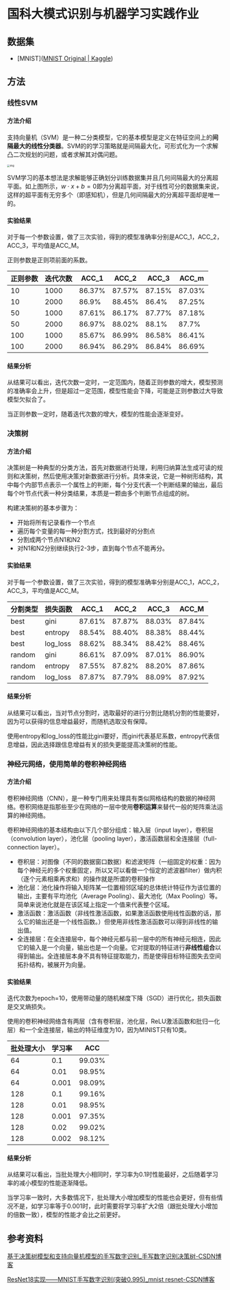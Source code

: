 # 国科大模式识别与机器学习实践作业
## 数据集
- [MNIST]([MNIST Original | Kaggle](https://www.kaggle.com/datasets/avnishnish/mnist-original?resource=download))

## 方法
### 线性SVM
#### 方法介绍

支持向量机（SVM）是一种二分类模型，它的基本模型是定义在特征空间上的**间隔最大的线性分类器**。SVM的的学习策略就是间隔最大化，可形式化为一个求解凸二次规划的问题，或者求解其对偶问题。

<img src="https://pic1.zhimg.com/v2-197913c461c1953c30b804b4a7eddfcc_b.webp?consumer=ZHI_MENG" alt="img" style="zoom:40%;" />

SVM学习的基本想法是求解能够正确划分训练数据集并且几何间隔最大的分离超平面。如上图所示，$w \cdot x+b=0$即为分离超平面，对于线性可分的数据集来说，这样的超平面有无穷多个（即感知机），但是几何间隔最大的分离超平面却是唯一的。

#### 实验结果

对于每一个参数设置，做了三次实验，得到的模型准确率分别是ACC_1，ACC_2，ACC_3，平均值是ACC_M。

正则参数是正则项前面的系数。

| 正则参数 | 迭代次数 | ACC_1  | ACC_2  | ACC_3  | ACC_m  |
| -------- | -------- | ------ | ------ | ------ | ------ |
| 10       | 1000     | 86.37% | 87.57% | 87.15% | 87.03% |
| 10       | 2000     | 86.9%  | 88.45% | 86.4%  | 87.25% |
| 50       | 1000     | 87.61% | 86.17% | 87.77% | 87.18% |
| 50       | 2000     | 86.97% | 88.02% | 88.1%  | 87.7%  |
| 100      | 1000     | 85.67% | 86.99% | 86.58% | 86.41% |
| 100      | 2000     | 86.94% | 86.29% | 86.84% | 86.69% |

#### 结果分析

从结果可以看出，迭代次数一定时，一定范围内，随着正则参数的增大，模型预测的准确率会上升，但是超过一定范围，模型性能会下降，可能是正则参数过大导致模型欠拟合了。

当正则参数一定时，随着迭代次数的增大，模型的性能会逐渐变好。

### 决策树
#### 方法介绍

决策树是一种典型的分类方法，首先对数据进行处理，利用归纳算法生成可读的规则和决策树，然后使用决策对新数据进行分析。具体来说，它是一种树形结构，其中每个内部节点表示一个属性上的判断，每个分支代表一个判断结果的输出，最后每个叶节点代表一种分类结果，本质是一颗由多个判断节点组成的树。

构建决策树的基本步骤为：

- 开始将所有记录看作一个节点
- 遍历每个变量的每一种分割方式，找到最好的分割点
- 分割成两个节点N1和N2
- 对N1和N2分别继续执行2-3步，直到每个节点不能再分。

#### 实验结果

对于每一个参数设置，做了三次实验，得到的模型准确率分别是ACC_1，ACC_2，ACC_3，平均值是ACC_M。

| 分割类型 | 损失函数 | ACC_1  | ACC_2  | ACC_3  | ACC_M  |
| -------- | -------- | ------ | ------ | ------ | ------ |
| best     | gini     | 87.61% | 87.87% | 88.03% | 87.84% |
| best     | entropy  | 88.54% | 88.40% | 88.38% | 88.44% |
| best     | log_loss | 88.62% | 88.34% | 88.42% | 88.46% |
| random   | gini     | 86.61% | 87.09% | 87.01% | 86.90% |
| random   | entropy  | 87.55% | 87.82% | 88.20% | 87.86% |
| random   | log_loss | 87.87% | 87.79% | 88.09% | 87.92% |

#### 结果分析

从结果可以看出，当对节点分割时，选取最好的进行分割比随机分割的性能要好，因为可以获得的信息增益最好，而随机选取没有保障。

使用entropy和log_loss的性能比gini要好，而gini代表基尼系数，entropy代表信息增益，因此选择跟信息增益有关的损失更能提高决策树的性能。

### 神经元网络，使用简单的卷积神经网络
#### 方法介绍

卷积神经网络（CNN），是一种专门用来处理具有类似网格结构的数据的神经网络。卷积网络是指那些至少在网络的一层中使用**卷积运算**来替代一般的矩阵乘法运算的神经网络。

卷积神经网络的基本结构由以下几个部分组成：输入层（input layer），卷积层（convolution layer），池化层（pooling layer），激活函数层和全连接层（full-connection layer）。

- 卷积层：对图像（不同的数据窗口数据）和滤波矩阵（一组固定的权重：因为每个神经元的多个权重固定，所以又可以看做一个恒定的滤波器filter）做内积（逐个元素相乘再求和）的操作就是所谓的卷积操作
- 池化层：池化操作将输入矩阵某一位置相邻区域的总体统计特征作为该位置的输出，主要有平均池化（Average Pooling）、最大池化（Max Pooling）等。简单来说池化就是在该区域上指定一个值来代表整个区域。
- 激活函数：激活函数（非线性激活函数，如果激活函数使用线性函数的话，那么它的输出还是一个线性函数。）但使用非线性激活函数可以得到非线性的输出值。
- 全连接层：在全连接层中，每个神经元都与前一层中的所有神经元相连，因此它的输入是一个向量，输出也是一个向量。它对提取的特征进行**非线性组合**以得到输出。全连接层本身不具有特征提取能力，而是使得目标特征图失去空间拓扑结构，被展开为向量。

#### 实验结果

迭代次数为epoch=10，使用带动量的随机梯度下降（SGD）进行优化，损失函数是交叉熵损失。

使用的卷积神经网络含有两层（含有卷积层，池化层，ReLU激活函数和批归一化层）和一个全连接层，输出的特征维度为10，因为MINIST只有10类。

| 批处理大小 | 学习率 | ACC    |
| ---------- | ------ | ------ |
| 64         | 0.1    | 99.03% |
| 64         | 0.01   | 98.95% |
| 64         | 0.001  | 98.09% |
| 128        | 0.1    | 99.16% |
| 128        | 0.01   | 98.95% |
| 128        | 0.001  | 97.35% |
| 128        | 0.02   | 99.02% |
| 128        | 0.002  | 98.12% |

#### 结果分析

从结果可以看出，当批处理大小相同时，学习率为0.1时性能最好，之后随着学习率的减小模型的性能逐渐降低。

当学习率一致时，大多数情况下，批处理大小增加模型的性能也会更好，但有些情况不是，如学习率等于0.001时，此时需要将学习率扩大2倍（跟批处理大小增加的倍数一致），模型的性能才会比之前更好。

## 参考资料

[基于决策树模型和支持向量机模型的手写数字识别_手写数字识别决策树-CSDN博客](https://blog.csdn.net/m0_58585940/article/details/128743254)

[ResNet18实现——MNIST手写数字识别(突破0.995)_mnist resnet-CSDN博客](https://blog.csdn.net/m0_46692607/article/details/128184809)
